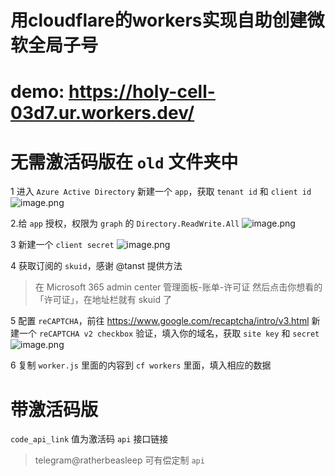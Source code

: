 # 用cloudflare的workers实现自助创建微软全局子号
# demo: https://holy-cell-03d7.ur.workers.dev/


# 无需激活码版在 `old` 文件夹中

1 进入 `Azure Active Directory` 新建一个 `app`，获取 `tenant id` 和 `client id`
![image.png](https://i.loli.net/2020/01/26/57GcEDYlQFTOMBL.png)

2.给 `app` 授权，权限为 `graph` 的 `Directory.ReadWrite.All`
![image.png](https://i.loli.net/2020/05/06/NOE18pDfj4QwRAP.png)

3 新建一个 `client secret`
![image.png](https://i.loli.net/2020/01/26/qUeV2x8abHlDPO3.png)

4 获取订阅的 `skuid`，感谢 @tanst 提供方法
> 在 Microsoft 365 admin center 管理面板-账单-许可证
> 然后点击你想看的「许可证」，在地址栏就有 skuid 了



5 配置 `reCAPTCHA`，前往 https://www.google.com/recaptcha/intro/v3.html 新建一个 `reCAPTCHA v2 checkbox` 验证，填入你的域名，获取 `site key` 和 `secret`
![image.png](https://i.loli.net/2020/05/11/SC94OsFWmilnJXI.png)



6 复制 `worker.js` 里面的内容到 `cf workers` 里面，填入相应的数据



# 带激活码版

`code_api_link` 值为激活码 `api` 接口链接
> telegram@ratherbeasleep 可有偿定制 `api`
